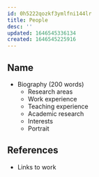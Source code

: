 ```yaml
---
id: 0h5222qozkf3ymlfni144lr
title: People
desc: ''
updated: 1646545336134
created: 1646545225916
---
```


## Name
- Biography (200 words)
  - Research areas
  - Work experience
  - Teaching experience
  - Academic research
  - Interests
  - Portrait

## References
- Links to work
